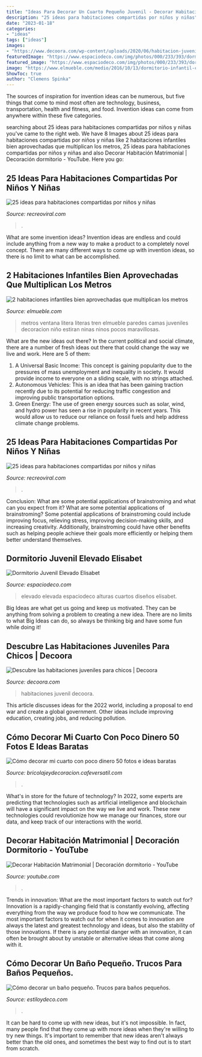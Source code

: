 ```yaml
---
title: "Ideas Para Decorar Un Cuarto Pequeño Juvenil - Decorar Habitación Matrimonial"
description: "25 ideas para habitaciones compartidas por niños y niñas"
date: "2023-01-18"
categories:
- "ideas"
tags: ["ideas"]
images:
- "https://www.decoora.com/wp-content/uploads/2020/06/habitacion-juvenil-colores.jpg"
featuredImage: "https://www.espaciodeco.com/img/photos/000/233/393/dormitorio9.1_large.jpg"
featured_image: "https://www.espaciodeco.com/img/photos/000/233/393/dormitorio9.1_large.jpg"
image: "https://www.elmueble.com/medio/2016/10/13/dormitorio-infantil-con-las-paredes-en-color-tierra-litera-tipo-tren-y-escritorio-bajo-la-ventana_979f35b3.jpg"
ShowToc: true
author: "Clemens Spinka"
---
```



The sources of inspiration for invention ideas can be numerous, but five things that come to mind most often are technology, business, transportation, health and fitness, and food. Invention ideas can come from anywhere within these five categories.

	

		
searching about 25 ideas para habitaciones compartidas por niños y niñas you've came to the right web. We have 8 Images about 25 ideas para habitaciones compartidas por niños y niñas like 2 habitaciones infantiles bien aprovechadas que multiplican los metros, 25 ideas para habitaciones compartidas por niños y niñas and also Decorar Habitación Matrimonial | Decoración dormitorio - YouTube. Here you go:
		
    
## 25 Ideas Para Habitaciones Compartidas Por Niños Y Niñas

<img loading=lazy src="https://www.recreoviral.com/wp-content/uploads/2015/10/Creativas-habitaciones-compartidas-por-niños-y-niñas-3.jpg" onerror="this.onerror=null;this.src='https://tse4.mm.bing.net/th?id=OIP.EfTTEKhWJYZafmQ9hm1S3gHaKg&amp;pid=15.1';" alt="25 ideas para habitaciones compartidas por niños y niñas">

_Source: recreoviral.com_

>. 

	

What are some invention ideas?
Invention ideas are endless and could include anything from a new way to make a product to a completely novel concept. There are many different ways to come up with invention ideas, so there is no limit to what can be accomplished.

    
## 2 Habitaciones Infantiles Bien Aprovechadas Que Multiplican Los Metros

<img loading=lazy src="https://www.elmueble.com/medio/2016/10/13/dormitorio-infantil-con-las-paredes-en-color-tierra-litera-tipo-tren-y-escritorio-bajo-la-ventana_979f35b3.jpg" onerror="this.onerror=null;this.src='https://tse2.mm.bing.net/th?id=OIP.I1TyZh36KGlCoxmkdkmXZQHaJo&amp;pid=15.1';" alt="2 habitaciones infantiles bien aprovechadas que multiplican los metros">

_Source: elmueble.com_

>metros ventana litera literas tren elmueble paredes camas juveniles decoracion niño estiran ninas ninos pocos maravillosas. 

	

What are the new ideas out there?
In the current political and social climate, there are a number of fresh ideas out there that could change the way we live and work. Here are 5 of them: 
1. A Universal Basic Income: This concept is gaining popularity due to the pressures of mass unemployment and inequality in society. It would provide income to everyone on a sliding scale, with no strings attached.
2. Autonomous Vehicles: This is an idea that has been gaining traction recently due to its potential for reducing traffic congestion and improving public transportation options.
3. Green Energy: The use of green energy sources such as solar, wind, and hydro power has seen a rise in popularity in recent years. This would allow us to reduce our reliance on fossil fuels and help address climate change problems.

    
## 25 Ideas Para Habitaciones Compartidas Por Niños Y Niñas

<img loading=lazy src="http://www.recreoviral.com/wp-content/uploads/2015/10/Creativas-habitaciones-compartidas-por-niños-y-niñas-13.jpg" onerror="this.onerror=null;this.src='https://tse3.mm.bing.net/th?id=OIP.wVU7gLz5pxgqnSfb37fpVQHaFP&amp;pid=15.1';" alt="25 ideas para habitaciones compartidas por niños y niñas">

_Source: recreoviral.com_

>. 

	

Conclusion: What are some potential applications of brainstroming and what can you expect from it?
What are some potential applications of brainstroming?
Some potential applications of brainstroming could include improving focus, relieving stress, improving decision-making skills, and increasing creativity. Additionally, brainstroming could have other benefits such as helping people achieve their goals more efficiently or helping them better understand themselves.

    
## Dormitorio Juvenil Elevado Elisabet

<img loading=lazy src="https://www.espaciodeco.com/img/photos/000/233/393/dormitorio9.1_large.jpg" onerror="this.onerror=null;this.src='https://tse3.mm.bing.net/th?id=OIP.PTDU3Od43BPhhEiuGRB_MwHaLH&amp;pid=15.1';" alt="Dormitorio Juvenil Elevado Elisabet">

_Source: espaciodeco.com_

>elevado elevada espaciodeco alturas cuartos diseños elisabet. 

	

Big Ideas are what get us going and keep us motivated. They can be anything from solving a problem to creating a new idea. There are no limits to what Big Ideas can do, so always be thinking big and have some fun while doing it!

    
## Descubre Las Habitaciones Juveniles Para Chicos | Decoora

<img loading=lazy src="https://www.decoora.com/wp-content/uploads/2020/06/habitacion-juvenil-colores.jpg" onerror="this.onerror=null;this.src='https://tse4.mm.bing.net/th?id=OIP.MpeXTT1YMCmd8Zn9-qW0VwHaDt&amp;pid=15.1';" alt="Descubre las habitaciones juveniles para chicos | Decoora">

_Source: decoora.com_

>habitaciones juvenil decoora. 

	

This article discusses ideas for the 2022 world, including a proposal to end war and create a global government. Other ideas include improving education, creating jobs, and reducing pollution.

    
## Cómo Decorar Mi Cuarto Con Poco Dinero 50 Fotos E Ideas Baratas

<img loading=lazy src="https://bricolajeydecoracion.cafeversatil.com/wp-content/uploads/2010/05/56.jpg" onerror="this.onerror=null;this.src='https://tse4.mm.bing.net/th?id=OIP.pC_cHMINhaB2ivODlTYuOAHaJ3&amp;pid=15.1';" alt="Cómo decorar mi cuarto con poco dinero 50 fotos e ideas baratas">

_Source: bricolajeydecoracion.cafeversatil.com_

>. 

	

What's in store for the future of technology?
In 2022, some experts are predicting that technologies such as artificial intelligence and blockchain will have a significant impact on the way we live and work. These new technologies could revolutionize how we manage our finances, store our data, and keep track of our interactions with the world.

    
## Decorar Habitación Matrimonial | Decoración Dormitorio - YouTube

<img loading=lazy src="https://i.ytimg.com/vi/IKDU078Twnc/maxresdefault.jpg" onerror="this.onerror=null;this.src='https://tse1.mm.bing.net/th?id=OIP.G9kHP4OXZzFcS1r6oYEvigHaEK&amp;pid=15.1';" alt="Decorar Habitación Matrimonial | Decoración dormitorio - YouTube">

_Source: youtube.com_

>. 

	

Trends in innovation: What are the most important factors to watch out for?
Innovation is a rapidly-changing field that is constantly evolving, affecting everything from the way we produce food to how we communicate. The most important factors to watch out for when it comes to innovation are always the latest and greatest technology and ideas, but also the stability of those innovations. If there is any potential danger with an innovation, it can often be brought about by unstable or alternative ideas that come along with it.

    
## Cómo Decorar Un Baño Pequeño. Trucos Para Baños Pequeños.

<img loading=lazy src="https://www.estiloydeco.com/wp-content/uploads/2020/01/como-decorar-un-bano-pequeno-7.jpg" onerror="this.onerror=null;this.src='https://tse3.mm.bing.net/th?id=OIP.TgkYSYNzcnz4JXNreLH0dgHaJ6&amp;pid=15.1';" alt="Cómo decorar un baño pequeño. Trucos para baños pequeños.">

_Source: estiloydeco.com_

>. 

	

It can be hard to come up with new ideas, but it's not impossible. In fact, many people find that they come up with more ideas when they're willing to try new things. It's important to remember that new ideas aren't always better than the old ones, and sometimes the best way to find out is to start from scratch.

